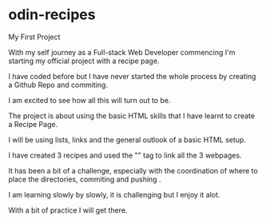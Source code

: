 # odin-recipes
My First Project

With my self journey as a Full-stack Web Developer commencing I'm starting my official project with a recipe page.

I have coded before but I have never started the whole process by creating a Github Repo and commiting.

I am excited to see how all this will turn out to be.

The project is about using the basic HTML skills that I have learnt to create a Recipe Page.

I will be using lists, links and the general outlook of a basic HTML setup.

I have created 3 recipes and used the "<a>" tag to link all the 3 webpages.

It has been a bit of a challenge, especially with the coordination of where to place the directories, commiting and pushing .

I am learning slowly by slowly, it is challenging but I enjoy it alot.

With a bit of practice I will get there.